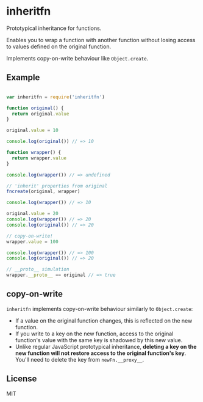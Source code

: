 # inheritfn

Prototypical inheritance for functions.

Enables you to wrap a function with another function without losing
access to values defined on the original function.

Implements copy-on-write behaviour like `Object.create`.

## Example

```js

var inheritfn = require('inheritfn')

function original() {
  return original.value
}

original.value = 10

console.log(original()) // => 10

function wrapper() {
  return wrapper.value
}

console.log(wrapper()) // => undefined

// 'inherit' properties from original
fncreate(original, wrapper)

console.log(wrapper()) // => 10

original.value = 20
console.log(wrapper()) // => 20
console.log(original()) // => 20

// copy-on-write!
wrapper.value = 100

console.log(wrapper()) // => 100
console.log(original()) // => 20

// __proto__ simulation
wrapper.__proto__ == original // => true
```

## copy-on-write

`inheritfn` implements copy-on-write behaviour similarly to
`Object.create`:

* If a value on the original function changes, this is reflected on the
new function.
* If you write to a key on the new function, access to the original
function's value with the same key is shadowed by this new value.
* Unlike regular JavaScript prototypical inheritance, **deleting a key
on the new function will not restore access to the original function's
key**. You'll need to delete the key from `newFn.__proxy__`.

## License

MIT
